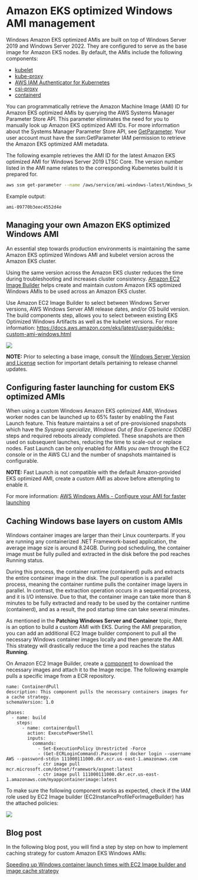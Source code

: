 # Amazon EKS optimized Windows AMI management
Windows Amazon EKS optimized AMIs are built on top of Windows Server 2019 and Windows Server 2022. They are configured to serve as the base image for Amazon EKS nodes. By default, the AMIs include the following components:
- [kubelet](https://kubernetes.io/docs/reference/command-line-tools-reference/kubelet/)
- [kube-proxy](https://kubernetes.io/docs/reference/command-line-tools-reference/kube-proxy/)
- [AWS IAM Authenticator for Kubernetes](https://github.com/kubernetes-sigs/aws-iam-authenticator)
- [csi-proxy](https://github.com/kubernetes-csi/csi-proxy)
- [containerd](https://containerd.io/)

You can programmatically retrieve the Amazon Machine Image (AMI) ID for Amazon EKS optimized AMIs by querying the AWS Systems Manager Parameter Store API. This parameter eliminates the need for you to manually look up Amazon EKS optimized AMI IDs. For more information about the Systems Manager Parameter Store API, see [GetParameter](https://docs.aws.amazon.com/systems-manager/latest/APIReference/API_GetParameter.html). Your user account must have the ssm:GetParameter IAM permission to retrieve the Amazon EKS optimized AMI metadata.

The following example retrieves the AMI ID for the latest Amazon EKS optimized AMI for Windows Server 2019 LTSC Core. The version number listed in the AMI name relates to the corresponding Kubernetes build it is prepared for.

```bash    
aws ssm get-parameter --name /aws/service/ami-windows-latest/Windows_Server-2019-English-Core-EKS_Optimized-1.21/image_id --region us-east-1 --query "Parameter.Value" --output text
```

Example output:

```
ami-09770b3eec4552d4e
```

## Managing your own Amazon EKS optimized Windows AMI

An essential step towards production environments is maintaining the same Amazon EKS optimized Windows AMI and kubelet version across the Amazon EKS cluster. 

Using the same version across the Amazon EKS cluster reduces the time during troubleshooting and increases cluster consistency. [Amazon EC2 Image Builder](https://aws.amazon.com/image-builder/) helps create and maintain custom Amazon EKS optimized Windows AMIs to be used across an Amazon EKS cluster.

Use Amazon EC2 Image Builder to select between Windows Server versions, AWS Windows Server AMI release dates, and/or OS build version. The build components step, allows you to select between existing EKS Optimized Windows Artifacts as well as the kubelet versions. For more information: https://docs.aws.amazon.com/eks/latest/userguide/eks-custom-ami-windows.html

![](./images/build-components.png)

**NOTE:** Prior to selecting a base image, consult the [Windows Server Version and License](licensing.md) section for important details pertaining to release channel updates.

## Configuring faster launching for custom EKS optimized AMIs ##

When using a custom Windows Amazon EKS optimized AMI, Windows worker nodes can be launched up to 65% faster by enabling the Fast Launch feature. This feature maintains a set of pre-provisioned snapshots which have the _Sysprep specialize_, _Windows Out of Box Experience (OOBE)_ steps and required reboots already completed. These snapshots are then used on subsequent launches, reducing the time to scale-out or replace nodes. Fast Launch can be only enabled for AMIs *you own* through the EC2 console or in the AWS CLI and the number of snapshots maintained is configurable. 

**NOTE:** Fast Launch is not compatible with the default Amazon-provided EKS optimized AMI, create a custom AMI as above before attempting to enable it. 
 
For more information: [AWS Windows AMIs - Configure your AMI for faster launching](https://docs.aws.amazon.com/AWSEC2/latest/WindowsGuide/windows-ami-version-history.html#win-ami-config-fast-launch)

## Caching Windows base layers on custom AMIs ##

Windows container images are larger than their Linux counterparts. If you are running any containerized .NET Framework-based application, the average image size is around 8.24GB. During pod scheduling, the container image must be fully pulled and extracted in the disk before the pod reaches Running status.

During this process, the container runtime (containerd) pulls and extracts the entire container image in the disk. The pull operation is a parallel process, meaning the container runtime pulls the container image layers in parallel. In contrast, the extraction operation occurs in a sequential process, and it is I/O intensive. Due to that, the container image can take more than 8 minutes to be fully extracted and ready to be used by the container runtime (containerd), and as a result, the pod startup time can take several minutes.

As mentioned in the **Patching Windows Server and Container** topic, there is an option to build a custom AMI with EKS. During the AMI preparation, you can add an additional EC2 Image builder component to pull all the necessary Windows container images locally and then generate the AMI. This strategy will drastically reduce the time a pod reaches the status **Running**. 

On Amazon EC2 Image Builder, create a [component](https://docs.aws.amazon.com/imagebuilder/latest/userguide/manage-components.html) to download the necessary images and attach it to the Image recipe. The following example pulls a specific image from a ECR repository. 

```
name: ContainerdPull
description: This component pulls the necessary containers images for a cache strategy.
schemaVersion: 1.0

phases:
  - name: build
    steps:
      - name: containerdpull
        action: ExecutePowerShell
        inputs:
          commands:
            - Set-ExecutionPolicy Unrestricted -Force
            - (Get-ECRLoginCommand).Password | docker login --username AWS --password-stdin 111000111000.dkr.ecr.us-east-1.amazonaws.com
            - ctr image pull mcr.microsoft.com/dotnet/framework/aspnet:latest
            - ctr image pull 111000111000.dkr.ecr.us-east-1.amazonaws.com/myappcontainerimage:latest
```

To make sure the following component works as expected, check if the IAM role used by EC2 Image builder (EC2InstanceProfileForImageBuilder) has the attached policies:

![](./images/permissions-policies.png)

## Blog post ##
In the following blog post, you will find a step by step on how to implement caching strategy for custom Amazon EKS Windows AMIs:

[Speeding up Windows container launch times with EC2 Image builder and image cache strategy](https://aws.amazon.com/blogs/containers/speeding-up-windows-container-launch-times-with-ec2-image-builder-and-image-cache-strategy/)
